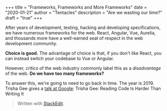 +++
title = "Frameworks, Frameworks and More Frameworks"
date = "2020-01-21"
author = "Tentacles"
description = "Are we wasting our time?"
draft = "true"
+++

After years of development, testing, hacking and developing specifications, we have numerous frameworks for the web. React, Angular, Vue, Aurelia, and thousands more have a well-earned seat of respect in the web development community.

**Choice is good.** The advantage of choice is that, if you don't like React, you can instead switch your codebase to Vue or Angular.

However, critics of the web industry commonly label this as a *disadvantage* of the web. **Do we have too many frameworks?**

To answer this, we're going to need to go back in time. The year is 2019. Trisha Gee gives a [talk at Google](https://youtube.com/watch?v=zV079g7Irks): Trisha Gee: Reading Code Is Harder Than Writing It

> Written with [StackEdit](https://stackedit.io/).
<!--stackedit_data:
eyJoaXN0b3J5IjpbLTc5NzA3MzMwN119
-->